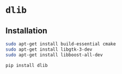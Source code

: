 # `dlib`

## Installation

```sh
sudo apt-get install build-essential cmake
sudo apt-get install libgtk-3-dev
sudo apt-get install libboost-all-dev

pip install dlib
```
